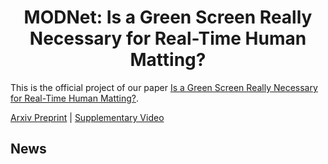 <h1 align="center">MODNet: Is a Green Screen Really Necessary for Real-Time Human Matting?</h1>

This is the official project of our paper [Is a Green Screen Really Necessary for Real-Time Human Matting?]().



[Arxiv Preprint]() | [Supplementary Video]() 



## News

